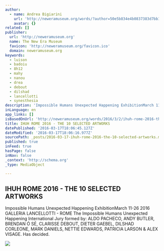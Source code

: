 ```yaml
---
author:
  - name: Andrea Bigiarini
    url: 'http://neweramuseum.org/words/?author=50e5b834e4b0837383d7bb1a'
    avatar: {}
related: []
publisher:
  url: 'http://neweramuseum.org'
  name: The New Era Museum
  favicon: 'http://neweramuseum.org/favicon.ico'
  domain: neweramuseum.org
keywords:
  - luison
  - badoiu
  - 8h12
  - mahy
  - nanou
  - drea
  - debout
  - dilshad
  - lancellotti
  - synesthesia
description: 'Impossible Humans Unexpected Happening ExhibitionMarch 11-26 2016 GALLERIA LANCELLOTTI - ROME The Impossible Humans Unexpected Happening International Jury formed by: ALDO PACHECO, ANDY BUTLER, BRENDAN Ó SÉ, CLARISSE DEBOUT, DIETER GAEBEL, DILSHAD CORLEONE, MARK DANIELS, NETTIE EDWARDS, PATRICIA LARSON & ALEX VISAGE. Has decided.'
inLanguage: en
app_links: []
isBasedOnUrl: 'http://neweramuseum.org/words/2016/3/2/ihuh-rome-2016-the-10-selected-artworks'
title: IHUH ROME 2016 - THE 10 SELECTED ARTWORKS
datePublished: '2016-03-17T18:06:45.127Z'
dateModified: '2016-03-17T18:06:16.977Z'
sourcePath: _posts/2016-03-17-ihuh-rome-2016-the-10-selected-artworks.md
published: true
inFeed: true
hasPage: false
inNav: false
_context: 'http://schema.org'
_type: MediaObject

---
```

<article style=""><h1>IHUH ROME 2016 - THE 10 SELECTED ARTWORKS</h1><p>Impossible Humans Unexpected Happening ExhibitionMarch 11-26 2016 GALLERIA LANCELLOTTI - ROME The Impossible Humans Unexpected Happening International Jury formed by: ALDO PACHECO, ANDY BUTLER, BRENDAN Ó SÉ, CLARISSE DEBOUT, DIETER GAEBEL, DILSHAD CORLEONE, MARK DANIELS, NETTIE EDWARDS, PATRICIA LARSON &amp; ALEX VISAGE. Has decided.</p><img src="http://static1.squarespace.com/static/50e5b834e4b0837383d7bb18/50e5b834e4b0837383d7bb1f/56d7492bc2ea51af9150a154/1457124083895/?format=1000w" /></article>